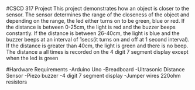 #CSCD 317 Project
This project demonstrates how an object is closer to the sensor. The sensor determines the range of the closeness of the object and depending on the range, the led either turns on to be green, blue or red. If the distance is between 0-25cm, the light is red and the buzzer beeps constantly. If the distance is between 26-40cm, the light is blue and the buzzer beeps at an interval of 1secs(it turns on and off at 1 second interval). If the distance is greater than 40cm, the light is green and there is no beep. The distance a all times is recorded on the 4 digit 7 segment display except when the led is green


#Hardware Requirements
-Arduino Uno 
-Breadboard
-Ultrasonic Distance Sensor
-Piezo buzzer
-4 digit 7 segment display
-Jumper wires
220ohm resistors
